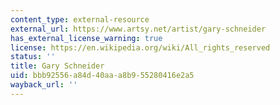 ```yaml
---
content_type: external-resource
external_url: https://www.artsy.net/artist/gary-schneider
has_external_license_warning: true
license: https://en.wikipedia.org/wiki/All_rights_reserved
status: ''
title: Gary Schneider
uid: bbb92556-a84d-40aa-a8b9-55280416e2a5
wayback_url: ''
---
```

